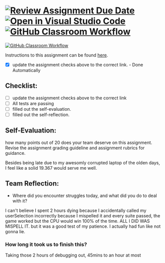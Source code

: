 [![Review Assignment Due Date](https://classroom.github.com/assets/deadline-readme-button-24ddc0f5d75046c5622901739e7c5dd533143b0c8e959d652212380cedb1ea36.svg)](https://classroom.github.com/a/Foo-WCFM)
[![Open in Visual Studio Code](https://classroom.github.com/assets/open-in-vscode-718a45dd9cf7e7f842a935f5ebbe5719a5e09af4491e668f4dbf3b35d5cca122.svg)](https://classroom.github.com/online_ide?assignment_repo_id=12558500&assignment_repo_type=AssignmentRepo)
[![GitHub Classroom Workflow](https://github.com/IT3049C-Lively-FA23/rock-paper-scissors-BurntBrownBoi/actions/workflows/classroom.yml/badge.svg)](https://github.com/IT3049C-Lively-FA23/rock-paper-scissors-BurntBrownBoi/actions/workflows/classroom.yml)
===================================
[![GitHub Classroom Workflow](https://github.com/IT3049C/3.Rock-Paper-Scissors/actions/workflows/classroom.yml/badge.svg)](https://github.com/IT3049C/3.Rock-Paper-Scissors/actions/workflows/classroom.yml)

Instructions to this assignment can be found [here](https://reedws.github.io/IT3049C/coursework/assignments/rock-paper-scissors/).
- [x] update the assignment checks above to the correct link. - Done Automatically
## Checklist:
- [ ] update the assignment checks above to the correct link
- [ ] All tests are passing
- [ ] filled out the self-evaluation.
- [ ] filled out the self-reflection.

## Self-Evaluation: 
how many points out of 20 does your team deserve on this assignment. Revise the assignment grading guideline and assignment rubrics for guidance.

Besides being late due to my awesomly corrupted laptop of the olden days, I feel like a solid 19.367 would serve me well.

## Team Reflection:
- Where did you encounter struggles today, and what did you do to deal with it?

I can't believe I spent 2 hours dying because  I accidentally called my userSelection incorrectly because I mispelled it and every suite passed, the game worked but the CPU would win 100% of the time. ALL I DID WAS MISPELL IT. but it was a good test of my patience. I actually had fun like not gonna lie.

### How long it took us to finish this?

Taking those 2 hours of debugging out, 45mins to an hour at most